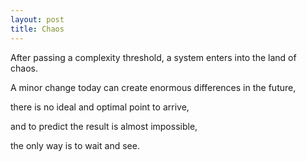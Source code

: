 ```yaml
---
layout: post
title: Chaos
---
```



After passing a complexity threshold, a system enters into the land of chaos.   

A minor change today can create enormous differences in the future,

there is no ideal and optimal point to arrive,   

and to predict the result is almost impossible,   

the only way is to wait and see.    







